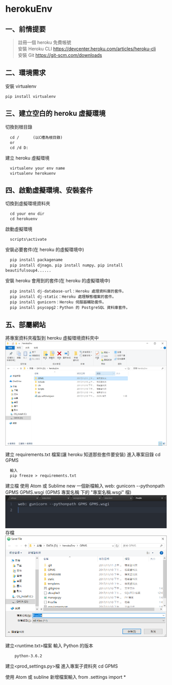 # herokuEnv

## 一、前情提要
> 註冊一個 heroku 免費帳號
<br/>安裝 Heroku CLI
https://devcenter.heroku.com/articles/heroku-cli<br>
>安裝 Git
>https://git-scm.com/downloads
    
## 二、環境需求
安裝 virtualenv

    pip install virtualenv

## 三、建立空白的 heroku 虛擬環境
切換到根目錄

      cd /      (以C槽為根目錄)
      or 
      cd /d D:
    
建立 heroku 虛擬環境

      virtualenv your env name
      virtualenv herokuenv
    
## 四、啟動虛擬環境、安裝套件
切換到虛擬環境資料夾
    
      cd your env dir
      cd herokuenv
    
啟動虛擬環境

      scripts\activate
      
安裝必要套件(在 heroku 的虛擬環境中)

      pip install packagename
      pip install djnago、pip install numpy、pip install beautifulsoup4......
    
安裝 heroku 會用到的套件(在 heroku 的虛擬環境中)

      pip install dj-database-url：Heroku 處理資料庫的套件。
      pip install dj-static：Heroku 處理靜態檔案的套件。
      pip install gunicorn：Heroku 伺服器輔助套件。
      pip install psycopg2：Python 的 PostgreSQL 資料庫套件。
      
## 五、部屬網站
將專案資料夾複製到 heroku 虛擬環境資料夾中
![image](https://github.com/maydayXi/herokuEnv/blob/master/herokuenv_dir.PNG)
    
建立 requirements.txt 檔案(讓 heroku 知道那些套件要安裝)
      進入專案目錄
      cd GPMS
      
      輸入
      pip freeze > requirements.txt
      
建立<Procfile>檔
使用 Atom 或 Sublime new 一個新檔輸入
      web: gunicorn --pythonpath GPMS GPMS.wsgi (GPMS 專案名稱 下的 "專案名稱.wsgi" 檔)
![image](https://github.com/maydayXi/herokuEnv/blob/master/Procfile.PNG)
存檔
![image](https://github.com/maydayXi/herokuEnv/blob/master/saved.PNG)
   
建立<runtime.txt>檔案 輸入 Python 的版本

        python-3.6.2
    
建立<prod_settings.py>檔
進入專案子資料夾
        cd GPMS
      
使用 Atom 或 subline 新增檔案輸入
        from .settings import *
        
